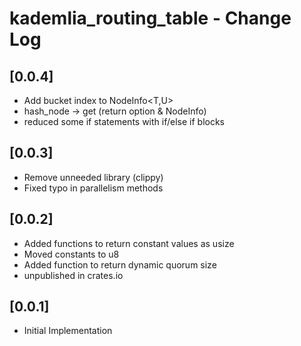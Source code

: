 # kademlia_routing_table - Change Log

## [0.0.4]
- Add bucket index to NodeInfo<T,U>
- hash_node -> get (return option & NodeInfo)
- reduced some if statements with if/else if blocks
## [0.0.3]
- Remove unneeded library (clippy)
- Fixed typo in parallelism methods
## [0.0.2]
- Added functions to return constant values as usize
- Moved constants to u8
- Added function to return dynamic quorum size
- unpublished in crates.io
## [0.0.1]
- Initial Implementation
